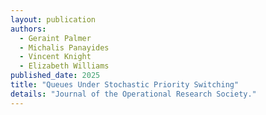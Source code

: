 ```yaml
---
layout: publication
authors:
  - Geraint Palmer
  - Michalis Panayides
  - Vincent Knight
  - Elizabeth Williams
published_date: 2025
title: "Queues Under Stochastic Priority Switching"
details: "Journal of the Operational Research Society."
---
```

